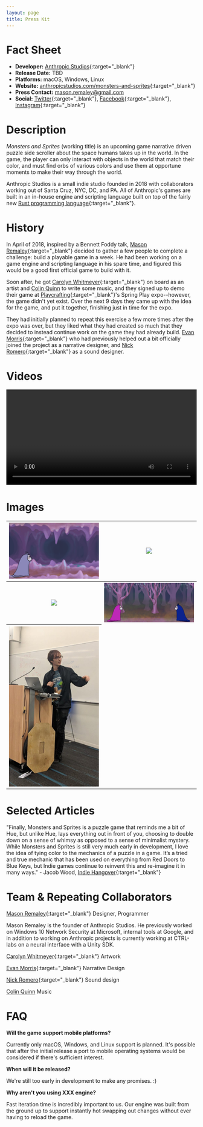 ```yaml
---
layout: page
title: Press Kit
---
```


<!-- TODO: Some kind of photo at the top? -->
<!-- TODO: Print this for the expo? Have business cards with new game name/logo if time or no? -->
<!-- names:

- Monsters That Walk The Earth
- Way of Rhea [ray-uh]
- Rhea's Own [ray-uh]


-->

<!-- TODO: Make this a column? -->
# Fact Sheet

- **Developer:** [Anthropic Studios](https://anthropicstudios.com){:target="_blank"}
- **Release Date:** TBD
- **Platforms:** macOS, Windows, Linux
- **Website:** [anthropicstudios.com/monsters-and-sprites](https://anthropicstudios.com/monsters-and-sprites){:target="_blank"}
- **Press Contact:** [mason.remaley@gmail.com](mailto:mason.remaley@gmail.com)
- **Social:** [Twitter](https://twitter.com/anthropicst){:target="_blank"}, [Facebook](https://www.facebook.com/AnthropicStudios/){:target="_blank"}, [Instagram](http://instagram.com/anthropicstudios){:target="_blank"}

# Description

*Monsters and Sprites* (working title) is an upcoming game narrative driven puzzle side scroller about the space humans takes up in the world. In the game, the player can only interact with objects in the world that match their color, and must find orbs of various colors and use them at opportune moments to make their way through the world.

Anthropic Studios is a small indie studio founded in 2018 with collaborators working out of Santa Cruz, NYC, DC, and PA. All of Anthropic's games are built in an in-house engine and scripting language built on top of the fairly new [Rust programming language](https://www.rust-lang.org/en-US/){:target="_blank"}.


# History

In April of 2018, inspired by a Bennett Foddy talk, [Mason Remaley](https://masonremaley.com){:target="_blank"} decided to gather a few people to complete a challenge: build a playable game in a week. He had been working on a game engine and scripting language in his spare time, and figured this would be a good first official game to build with it.

Soon after, he got [Carolyn Whitmeyer](https://www.instagram.com/nylorac0__o/){:target="_blank"} on board as an artist and [Colin Quinn](mailto:colinquinnwork@gmail.com) to write some music, and they signed up to demo their game at [Playcrafting](https://www.playcrafting.com/){:target="_blank"}'s Spring Play expo--however, the game didn't yet exist. Over the next 9 days they came up with the idea for the game, and put it together, finishing just in time for the expo.

They had initially planned to repeat this exercise a few more times after the expo was over, but they liked what they had created so much that they decided to instead continue work on the game they had already build. [Evan Morris](https://twitter.com/evan_cmm){:target="_blank"} who had previously helped out a bit officially joined the project as a narrative designer, and [Nick Romero](https://soundcloud.com/stonedape){:target="_blank"} as a sound designer.


# Videos

<!-- TODO: New trailer? -->
<video width="100%" controls>
  <source src="/assets/monsters-and-sprites/trailer.mp4" type="video/mp4">
  Your browser does not support the video tag.
</video>

<!-- TODO: Caption the photo of me? -->
<!-- TODO: Add some of the concept art? -->
# Images
<table>
  <tr>
    <th><a href="/assets/monsters-and-sprites/start.png" target="_blank"><img src="/assets/monsters-and-sprites/start.png"/></a></th>
    <th><a href="/assets/monsters-and-sprites/puzzle.png" target="_blank"><img src="/assets/monsters-and-sprites/puzzle.png"/></a></th>
  </tr>
  <tr>
    <th><a href="/assets/monsters-and-sprites/elevator-puzzle.png" target="_blank"><img src="/assets/monsters-and-sprites/elevator-puzzle.png"/></a></th>
    <th><a href="/assets/monsters-and-sprites/friend.png" target="_blank"><img src="/assets/monsters-and-sprites/friend.png"/></a></th>
  </tr>
  <tr>
    <th><a href="/assets/monsters-and-sprites/demo-and-play-2.jpg" target="_blank"><img height="40%" src="/assets/monsters-and-sprites/demo-and-play-2.jpg"/></a></th>
  </tr>
</table>


<!-- TODO: Graphics package containing character cutouts/such, fonts, logo and icon, etc -->

# Selected Articles

"Finally, Monsters and Sprites is a puzzle game that reminds me a bit of Hue, but unlike Hue, lays everything out in front of you, choosing to double down on a sense of whimsy as opposed to a sense of minimalist mystery.  While Monsters and Sprites is still very much early in development, I love the idea of tying color to the mechanics of a puzzle in a game. It’s a tried and true mechanic that has been used on everything from Red Doors to Blue Keys, but Indie games continue to reinvent this and re-imagine it in many ways." - Jacob Wood, [Indie Hangover](http://www.indiehangover.com/the-road-to-play-nyc-looking-good/){:target="_blank"}


# Team & Repeating Collaborators

[Mason Remaley](masonremaley.com){:target="_blank"}
Designer, Programmer

Mason Remaley is the founder of Anthropic Studios. He previously worked on Windows 10 Network Security at Microsoft, internal tools at Google, and in addition to working on Anthropic projects is currently working at CTRL-labs on a neural interface with a Unity SDK.

[Carolyn Whitmeyer](instagram.com/nylorac0__o){:target="_blank"}
Artwork


[Evan Morris](https://twitter.com/evan_cmm){:target="_blank"}
Narrative Design

[Nick Romero](https://soundcloud.com/stonedape){:target="_blank"}
Sound design

[Colin Quinn](colinquinnwork@gmail.com)
Music

# FAQ

**Will the game support mobile platforms?**

Currently only macOS, Windows, and Linux support is planned. It's possible that after the initial release a port to mobile operating systems would be considered if there's sufficient interest.

**When will it be released?**

We're still too early in development to make any promises. :)

**Why aren't you using XXX engine?**

Fast iteration time is incredibly important to us. Our engine was built from the ground up to support instantly hot swapping out changes without ever having to reload the game.

<!-- TODO: Attach demo? Should make something that statically links sdl mixer...not as important for play nyc since people can try it in person -->
<!-- TODO: Permissions/disclaimer ("The last thing on the list here is to give permission to the media to use all of the above content. You want to make sure that legally they can use all of your content, even for commercial use. Also make sure that you simply remove your liability and allow them to use all of your materials at their own risk") -->
<!-- TODO: Fix old mirror of game page on masonremaley.com -->
